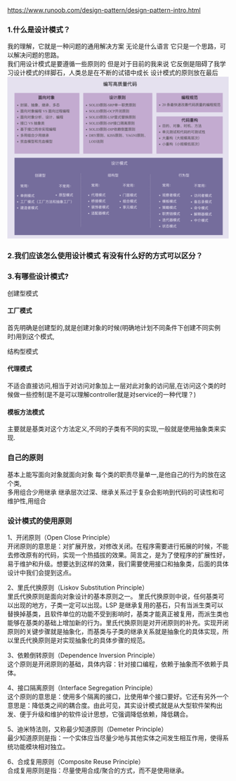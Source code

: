 


https://www.runoob.com/design-pattern/design-pattern-intro.html


### 1.什么是设计模式？
   我的理解，它就是一种问题的通用解决方案 无论是什么语言 它只是一个思路，可以解决问题的思路。  
   我们用设计模式是要遵循一些原则的 但是对于目前的我来说 它反倒是阻碍了我学习设计模式的绊脚石，人类总是在不断的试错中成长 设计模式的原则放在最后  
   ![image](image/设计模式全览.png)

### 2.我们应该怎么使用设计模式 有没有什么好的方式可以区分？
   
### 3.有哪些设计模式?

创建型模式
####  工厂模式
   首先明确是创建型的,就是创建对象的时候(明确地计划不同条件下创建不同实例时)用到这个模式,

结构型模式

####  代理模式
   不适合直接访问,相当于对访问对象加上一层对此对象的访问层,在访问这个类的时候做一些控制(是不是可以理解controller就是对service的一种代理？)

####  模板方法模式
   主要就是基类对这个方法定义,不同的子类有不同的实现,一般就是使用抽象类来实现.




### 自己的原则
   基本上能写面向对象就面向对象 每个类的职责尽量单一,是他自己的行为的放在这个类,  
   多用组合少用继承 继承层次过深、继承关系过于复杂会影响到代码的可读性和可维护性,用组合


### 设计模式的使用原则
   1、开闭原则（Open Close Principle）  
   开闭原则的意思是：对扩展开放，对修改关闭。在程序需要进行拓展的时候，不能去修改原有的代码，实现一个热插拔的效果。简言之，是为了使程序的扩展性好，易于维护和升级。想要达到这样的效果，我们需要使用接口和抽象类，后面的具体设计中我们会提到这点。
   
   2、里氏代换原则（Liskov Substitution Principle）  
   里氏代换原则是面向对象设计的基本原则之一。 里氏代换原则中说，任何基类可以出现的地方，子类一定可以出现。LSP 是继承复用的基石，只有当派生类可以替换掉基类，且软件单位的功能不受到影响时，基类才能真正被复用，而派生类也能够在基类的基础上增加新的行为。里氏代换原则是对开闭原则的补充。实现开闭原则的关键步骤就是抽象化，而基类与子类的继承关系就是抽象化的具体实现，所以里氏代换原则是对实现抽象化的具体步骤的规范。
   
   3、依赖倒转原则（Dependence Inversion Principle）  
   这个原则是开闭原则的基础，具体内容：针对接口编程，依赖于抽象而不依赖于具体。
   
   4、接口隔离原则（Interface Segregation Principle）  
   这个原则的意思是：使用多个隔离的接口，比使用单个接口要好。它还有另外一个意思是：降低类之间的耦合度。由此可见，其实设计模式就是从大型软件架构出发、便于升级和维护的软件设计思想，它强调降低依赖，降低耦合。
   
   5、迪米特法则，又称最少知道原则（Demeter Principle）  
   最少知道原则是指：一个实体应当尽量少地与其他实体之间发生相互作用，使得系统功能模块相对独立。
   
   6、合成复用原则（Composite Reuse Principle）  
   合成复用原则是指：尽量使用合成/聚合的方式，而不是使用继承。